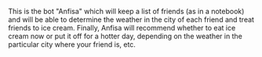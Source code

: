    This is the bot "Anfisa" which will keep a list of friends (as in a notebook) and will be able to determine the weather in the city of each friend and treat friends to ice cream.
Finally, Anfisa will recommend whether to eat ice cream now or put it off for a hotter day, depending on the weather in the particular city where your friend is, etc.
